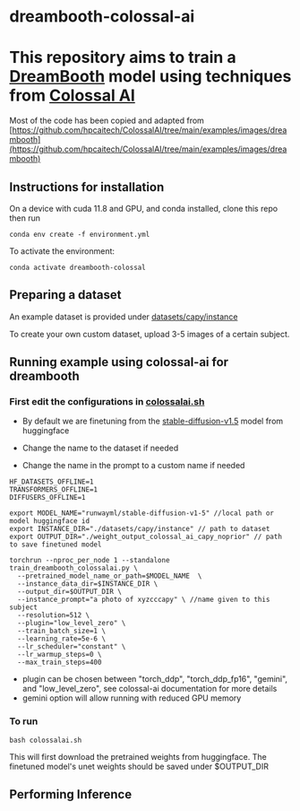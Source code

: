 # dreambooth-colossal-ai

# This repository aims to train a [DreamBooth](https://arxiv.org/abs/2208.12242) model using techniques from [Colossal AI](https://github.com/hpcaitech/ColossalAI/tree/main)

Most of the code has been copied and adapted from [https://github.com/hpcaitech/ColossalAI/tree/main/examples/images/dreambooth](https://github.com/hpcaitech/ColossalAI/tree/main/examples/images/dreambooth)


## Instructions for installation 

On a device with cuda 11.8 and GPU, and conda installed, clone this repo then run

```
conda env create -f environment.yml
```

To activate the environment:

```
conda activate dreambooth-colossal
```

## Preparing a dataset

An example dataset is provided under [datasets/capy/instance](datasets/capy/instance)

To create your own custom dataset, upload 3-5 images of a certain subject.

## Running example using colossal-ai for dreambooth

### First edit the configurations in [colossalai.sh](colossalai.sh)

- By default we are finetuning from the [stable-diffusion-v1.5](https://huggingface.co/runwayml/stable-diffusion-v1-5) model from huggingface
- Change the name to the dataset if needed

- Change the name in the prompt to a custom name if needed

```
HF_DATASETS_OFFLINE=1
TRANSFORMERS_OFFLINE=1
DIFFUSERS_OFFLINE=1

export MODEL_NAME="runwayml/stable-diffusion-v1-5" //local path or model huggingface id
export INSTANCE_DIR="./datasets/capy/instance" // path to dataset
export OUTPUT_DIR="./weight_output_colossal_ai_capy_noprior" // path to save finetuned model

torchrun --nproc_per_node 1 --standalone train_dreambooth_colossalai.py \
  --pretrained_model_name_or_path=$MODEL_NAME  \
  --instance_data_dir=$INSTANCE_DIR \
  --output_dir=$OUTPUT_DIR \
  --instance_prompt="a photo of xyzcccapy" \ //name given to this subject
  --resolution=512 \
  --plugin="low_level_zero" \
  --train_batch_size=1 \
  --learning_rate=5e-6 \
  --lr_scheduler="constant" \
  --lr_warmup_steps=0 \
  --max_train_steps=400
```

- plugin can be chosen between "torch_ddp", "torch_ddp_fp16", "gemini", and "low_level_zero", see colossal-ai documentation for more details
- gemini option will allow running with reduced GPU memory

### To run

```
bash colossalai.sh
```

This will first download the pretrained weights from huggingface. The finetuned model's unet weights should be saved under $OUTPUT_DIR

## Performing Inference
